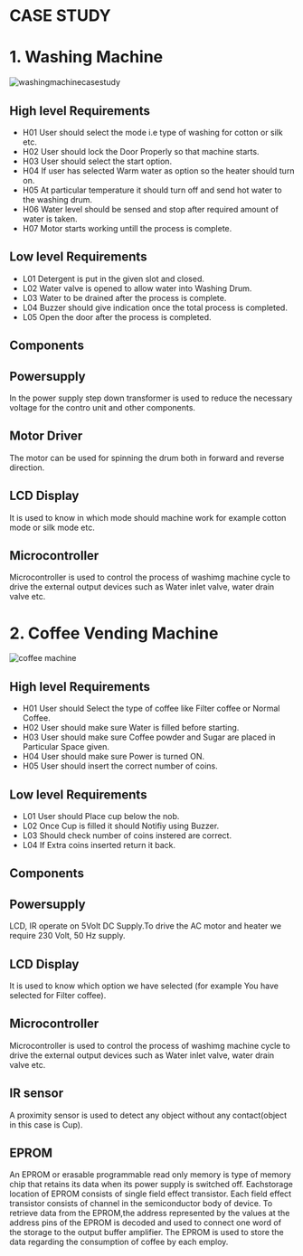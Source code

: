 # CASE STUDY
# 1. Washing Machine 

![washingmachinecasestudy](https://user-images.githubusercontent.com/46933088/154832811-38b648c1-d43a-43df-992a-5666960c56f6.png)

## High level Requirements
* H01 User should select the mode i.e type of washing for cotton or silk etc.
* H02 User should lock the Door Properly so that machine starts.
* H03 User should select the start option.
* H04 If user has selected Warm water as option so the heater should turn on.
* H05 At particular temperature it should turn off and send hot water to the  washing drum. 
* H06 Water level should be sensed and stop after required amount of water is taken.
* H07 Motor starts working untill the process is complete.

## Low level Requirements
* L01 Detergent is put in the given slot and closed.
* L02 Water valve is opened to allow water into Washing Drum.
* L03 Water to be drained after the process is complete.
* L04 Buzzer should give indication once the total process is completed.
* L05 Open the door after the process is completed.

## Components

## Powersupply
In the power supply step down transformer is used to reduce the necessary voltage for the contro unit and other components.

## Motor Driver
The motor can be used for spinning the drum both in forward and reverse direction.

## LCD Display
It is used to know in which mode should machine work for example cotton mode or silk mode etc.

## Microcontroller
Microcontroller is used to control the process of washimg machine cycle to drive the external output devices such as Water inlet valve, water drain valve etc.

# 2. Coffee Vending Machine

![coffee machine](https://user-images.githubusercontent.com/46933088/154840533-2617f2ab-a552-4546-b522-d07126292032.png)

## High level Requirements

* H01 User should Select the type of coffee like Filter coffee or Normal Coffee.
* H02 User should make sure Water is filled before starting.
* H03 User should make sure Coffee powder and Sugar are placed in Particular Space given. 
* H04 User should make sure Power is turned ON.
* H05 User should insert the correct number of coins.

## Low level Requirements
* L01 User should Place cup below the nob.
* L02 Once Cup is filled it should Notifiy using Buzzer.
* L03 Should check number of coins instered are correct.
* L04 If Extra coins inserted return it back.

## Components

## Powersupply
LCD, IR operate on 5Volt DC Supply.To drive the AC motor and heater we require 230 Volt, 50 Hz supply.

## LCD Display
It is used to know which option we have selected (for example You have selected for Filter coffee). 

## Microcontroller
Microcontroller is used to control the process of washimg machine cycle to drive the external output devices such as Water inlet valve, water drain valve etc.

## IR sensor 
A proximity sensor is used to detect any object without any contact(object in this case is Cup).

## EPROM 
An EPROM or erasable programmable read only memory is type of memory chip that retains its data when its power supply is switched off. Eachstorage location of EPROM consists of single field effect transistor. Each field effect transistor consists of channel in the semiconductor body of device. To retrieve data from the EPROM,the address represented by the values at the address pins of the EPROM is decoded and used to connect one word of the storage to the output buffer amplifier. The EPROM is used to store the data regarding the consumption of coffee by each employ.